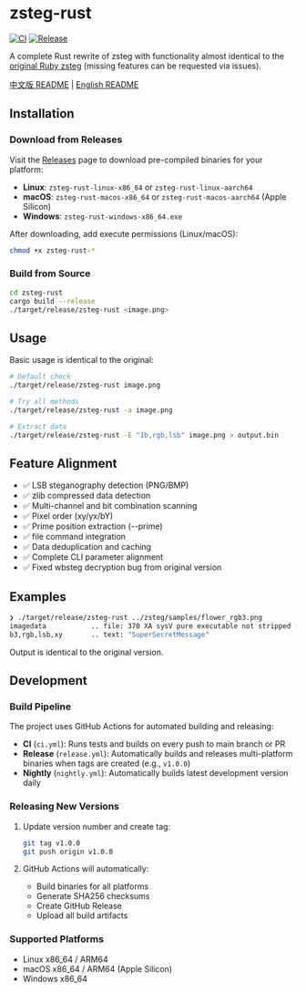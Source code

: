 # zsteg-rust

[![CI](https://github.com/jiayuqi7813/zsteg-rust/actions/workflows/ci.yml/badge.svg)](https://github.com/jiayuqi7813/zsteg-rust/actions/workflows/ci.yml)
[![Release](https://github.com/jiayuqi7813/zsteg-rust/actions/workflows/release.yml/badge.svg)](https://github.com/jiayuqi7813/zsteg-rust/actions/workflows/release.yml)

A complete Rust rewrite of zsteg with functionality almost identical to the [original Ruby zsteg](https://github.com/zed-0xff/zsteg) (missing features can be requested via issues).

[中文版 README](README_CN.md) | [English README](README.md)


## Installation

### Download from Releases

Visit the [Releases](https://github.com/jiayuqi7813/zsteg-rust/releases) page to download pre-compiled binaries for your platform:

- **Linux**: `zsteg-rust-linux-x86_64` or `zsteg-rust-linux-aarch64`
- **macOS**: `zsteg-rust-macos-x86_64` or `zsteg-rust-macos-aarch64` (Apple Silicon)
- **Windows**: `zsteg-rust-windows-x86_64.exe`

After downloading, add execute permissions (Linux/macOS):
```bash
chmod +x zsteg-rust-*
```

### Build from Source

```bash
cd zsteg-rust
cargo build --release
./target/release/zsteg-rust <image.png>
```

## Usage

Basic usage is identical to the original:

```bash
# Default check
./target/release/zsteg-rust image.png

# Try all methods
./target/release/zsteg-rust -a image.png

# Extract data
./target/release/zsteg-rust -E "1b,rgb,lsb" image.png > output.bin
```

## Feature Alignment

- ✅ LSB steganography detection (PNG/BMP)
- ✅ zlib compressed data detection
- ✅ Multi-channel and bit combination scanning
- ✅ Pixel order (xy/yx/bY)
- ✅ Prime position extraction (--prime)
- ✅ file command integration
- ✅ Data deduplication and caching
- ✅ Complete CLI parameter alignment
- ✅ Fixed wbsteg decryption bug from original version

## Examples

```bash
❯ ./target/release/zsteg-rust ../zsteg/samples/flower_rgb3.png
imagedata           .. file: 370 XA sysV pure executable not stripped - version 768
b3,rgb,lsb,xy       .. text: "SuperSecretMessage"
```

Output is identical to the original version.

## Development

### Build Pipeline

The project uses GitHub Actions for automated building and releasing:

- **CI** (`ci.yml`): Runs tests and builds on every push to main branch or PR
- **Release** (`release.yml`): Automatically builds and releases multi-platform binaries when tags are created (e.g., `v1.0.0`)
- **Nightly** (`nightly.yml`): Automatically builds latest development version daily

### Releasing New Versions

1. Update version number and create tag:
   ```bash
   git tag v1.0.0
   git push origin v1.0.0
   ```

2. GitHub Actions will automatically:
   - Build binaries for all platforms
   - Generate SHA256 checksums
   - Create GitHub Release
   - Upload all build artifacts

### Supported Platforms

- Linux x86_64 / ARM64
- macOS x86_64 / ARM64 (Apple Silicon)
- Windows x86_64
